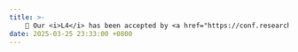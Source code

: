 ```yaml
---
title: >-
    🎉 Our <i>L4</i> has been accepted by <a href="https://conf.researchr.org/home/fse-2025" style="color: #ff00fc;">FSE'25</a> (45/165).
date: 2025-03-25 23:33:00 +0800
---
```

